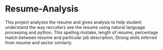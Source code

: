 # Resume-Analysis
This project analyzes the resume and gives analysis to help student understand the way recruiters see the resume using natural language processing and python. This spelling mistake, length of resume, percentage match between resume and particular job description, Strong skills inferred from resume and sector similarly.
